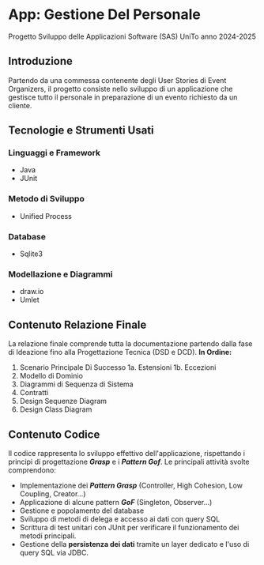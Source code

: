 # App: Gestione Del Personale

Progetto Sviluppo delle Applicazioni Software (SAS) UniTo anno 2024-2025

## Introduzione
Partendo da una commessa contenente degli User Stories di Event Organizers, il progetto consiste nello sviluppo di un applicazione che gestisce tutto il personale in preparazione di un evento richiesto da un cliente.

## Tecnologie e Strumenti Usati

### Linguaggi e Framework
+ Java
+ JUnit

### Metodo di Sviluppo 
+ Unified Process

### Database
+ Sqlite3

### Modellazione e Diagrammi
+ draw.io
+ Umlet 

## Contenuto Relazione Finale
La relazione finale comprende tutta la documentazione partendo dalla fase di Ideazione fino alla Progettazione Tecnica (DSD e DCD).
 **In Ordine:** 
 1. Scenario Principale Di Successo
 1a. Estensioni
 1b. Eccezioni
 2. Modello di Dominio
 3. Diagrammi di Sequenza di Sistema
 4. Contratti
 5. Design Sequenze Diagram 
 6. Design Class Diagram

## Contenuto Codice
Il codice rappresenta lo sviluppo effettivo dell'applicazione, rispettando i principi di progettazione ***Grasp*** e i ***Pattern Gof***.
Le principali attività svolte comprendono:
+ Implementazione dei ***Pattern Grasp*** (Controller, High Cohesion, Low Coupling, Creator...)
+ Applicazione di alcune pattern ***GoF*** (Singleton, Observer...)
+ Gestione e popolamento del database
+ Sviluppo di metodi di delega e accesso ai dati con query SQL
+ Scrittura di test unitari con JUnit per verificare il funzionamento dei metodi principali.
+ Gestione della **persistenza dei dati** tramite un layer dedicato e l'uso di query SQL via JDBC. 


